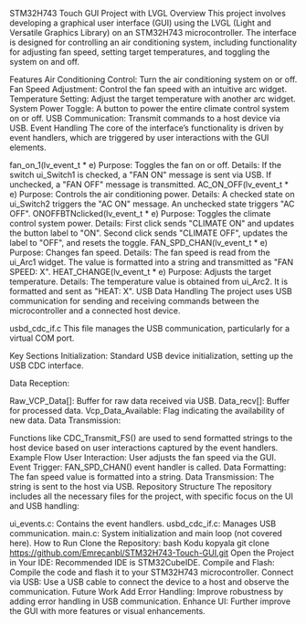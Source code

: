 STM32H743 Touch GUI Project with LVGL
Overview
This project involves developing a graphical user interface (GUI) using the LVGL (Light and Versatile Graphics Library) on an STM32H743 microcontroller. The interface is designed for controlling an air conditioning system, including functionality for adjusting fan speed, setting target temperatures, and toggling the system on and off.

Features
Air Conditioning Control: Turn the air conditioning system on or off.
Fan Speed Adjustment: Control the fan speed with an intuitive arc widget.
Temperature Setting: Adjust the target temperature with another arc widget.
System Power Toggle: A button to power the entire climate control system on or off.
USB Communication: Transmit commands to a host device via USB.
Event Handling
The core of the interface’s functionality is driven by event handlers, which are triggered by user interactions with the GUI elements.

fan_on_1(lv_event_t * e)
Purpose: Toggles the fan on or off.
Details:
If the switch ui_Switch1 is checked, a "FAN ON" message is sent via USB.
If unchecked, a "FAN OFF" message is transmitted.
AC_ON_OFF(lv_event_t * e)
Purpose: Controls the air conditioning power.
Details:
A checked state on ui_Switch2 triggers the "AC ON" message.
An unchecked state triggers "AC OFF".
ONOFFBTNclicked(lv_event_t * e)
Purpose: Toggles the climate control system power.
Details:
First click sends "CLIMATE ON" and updates the button label to "ON".
Second click sends "CLIMATE OFF", updates the label to "OFF", and resets the toggle.
FAN_SPD_CHAN(lv_event_t * e)
Purpose: Changes fan speed.
Details:
The fan speed is read from the ui_Arc1 widget.
The value is formatted into a string and transmitted as "FAN SPEED: X".
HEAT_CHANGE(lv_event_t * e)
Purpose: Adjusts the target temperature.
Details:
The temperature value is obtained from ui_Arc2.
It is formatted and sent as "HEAT: X".
USB Data Handling
The project uses USB communication for sending and receiving commands between the microcontroller and a connected host device.

usbd_cdc_if.c
This file manages the USB communication, particularly for a virtual COM port.

Key Sections
Initialization: Standard USB device initialization, setting up the USB CDC interface.

Data Reception:

Raw_VCP_Data[]: Buffer for raw data received via USB.
Data_recv[]: Buffer for processed data.
Vcp_Data_Available: Flag indicating the availability of new data.
Data Transmission:

Functions like CDC_Transmit_FS() are used to send formatted strings to the host device based on user interactions captured by the event handlers.
Example Flow
User Interaction: User adjusts the fan speed via the GUI.
Event Trigger: FAN_SPD_CHAN() event handler is called.
Data Formatting: The fan speed value is formatted into a string.
Data Transmission: The string is sent to the host via USB.
Repository Structure
The repository includes all the necessary files for the project, with specific focus on the UI and USB handling:

ui_events.c: Contains the event handlers.
usbd_cdc_if.c: Manages USB communication.
main.c: System initialization and main loop (not covered here).
How to Run
Clone the Repository:
bash
Kodu kopyala
git clone https://github.com/Emrecanbl/STM32H743-Touch-GUI.git
Open the Project in Your IDE: Recommended IDE is STM32CubeIDE.
Compile and Flash: Compile the code and flash it to your STM32H743 microcontroller.
Connect via USB: Use a USB cable to connect the device to a host and observe the communication.
Future Work
Add Error Handling: Improve robustness by adding error handling in USB communication.
Enhance UI: Further improve the GUI with more features or visual enhancements.
